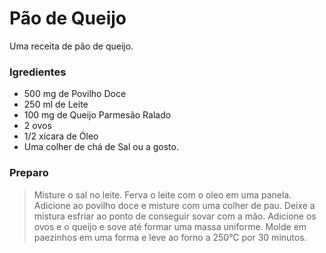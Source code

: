 # Pão de Queijo

Uma receita de pão de queijo.

### Igredientes

* 500 mg de Povilho Doce
* 250 ml de Leite
* 100 mg de Queijo Parmesão Ralado
* 2 ovos
* 1/2 xicara de Óleo
* Uma colher de chá de Sal ou a gosto.

### Preparo

> Misture o sal no leite. Ferva o leite com o oleo em uma panela. Adicione ao povilho doce e misture com uma colher de pau. Deixe a mistura esfriar ao ponto de conseguir sovar com a mão. Adicione os ovos e o queijo e sove até formar uma massa uniforme. Molde em paezinhos em uma forma e leve ao forno a 250°C por 30 minutos.